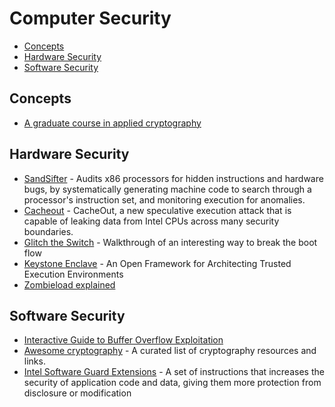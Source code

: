 # Computer Security

- [Concepts](#concepts)
- [Hardware Security](#hardware-security)
- [Software Security](#software-security)

## Concepts

- [A graduate course in applied cryptography](https://toc.cryptobook.us/)

## Hardware Security

- [SandSifter](https://github.com/xoreaxeaxeax/sandsifter) - Audits x86 processors for hidden instructions and hardware bugs, by systematically generating machine code to search through a processor's instruction set, and monitoring execution for anomalies.
- [Cacheout](https://cacheoutattack.com/) - CacheOut, a new speculative execution attack that is capable of leaking data from Intel CPUs across many security boundaries.
- [Glitch the Switch](https://media.ccc.de/v/c4.openchaos.2018.06.glitching-the-switch) - Walkthrough of an interesting way to break the boot flow
- [Keystone Enclave](https://keystone-enclave.org/) - An Open Framework for Architecting Trusted Execution Environments
- [Zombieload explained](https://www.cyberus-technology.de/posts/2019-05-14-zombieload.html)

## Software Security

- [Interactive Guide to Buffer Overflow Exploitation](https://nagarrosecurity.com/blog/interactive-buffer-overflow-exploitation)
- [Awesome cryptography](https://github.com/sobolevn/awesome-cryptography) - A curated list of cryptography resources and links.
- [Intel Software Guard Extensions](https://software.intel.com/content/www/us/en/develop/topics/software-guard-extensions.html) - A set of instructions that increases the security of application code and data, giving them more protection from disclosure or modification

